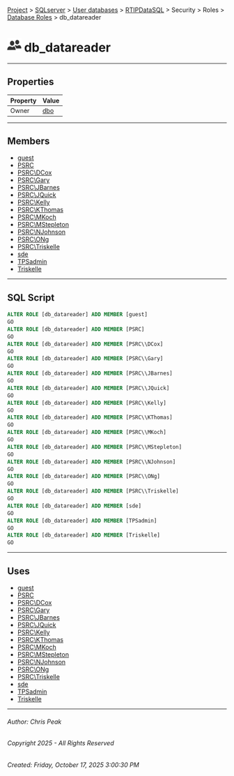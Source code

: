 #### 

[Project](../../../../../../index.md) > [SQLserver](../../../../../index.md) > [User databases](../../../../index.md) > [RTIPDataSQL](../../../index.md) > Security > Roles > [Database Roles](Database_Roles.md) > db_datareader

# ![Database Roles](../../../../../../Images/Role_Database32.png) db_datareader

---

## <a name="#properties"></a>Properties

| Property | Value |
|---|---|
| Owner | [dbo](../../Users/_dbo.md) |


---

## <a name="#members"></a>Members

* [guest](../../Users/_guest.md)
* [PSRC](../../Users/_PSRC.md)
* [PSRC\\DCox](../../Users/_PSRC_DCox.md)
* [PSRC\\Gary](../../Users/_PSRC_Gary.md)
* [PSRC\\JBarnes](../../Users/_PSRC_JBarnes.md)
* [PSRC\\JQuick](../../Users/_PSRC_JQuick.md)
* [PSRC\\Kelly](../../Users/_PSRC_Kelly.md)
* [PSRC\\KThomas](../../Users/_PSRC_KThomas.md)
* [PSRC\\MKoch](../../Users/_PSRC_MKoch.md)
* [PSRC\\MStepleton](../../Users/_PSRC_MStepleton.md)
* [PSRC\\NJohnson](../../Users/_PSRC_NJohnson.md)
* [PSRC\\ONg](../../Users/_PSRC_ONg.md)
* [PSRC\\Triskelle](../../Users/_PSRC_Triskelle.md)
* [sde](../../Users/_sde.md)
* [TPSadmin](../../Users/_TPSadmin.md)
* [Triskelle](../../Users/_Triskelle.md)


---

## <a name="#sqlscript"></a>SQL Script

```sql
ALTER ROLE [db_datareader] ADD MEMBER [guest]
GO
ALTER ROLE [db_datareader] ADD MEMBER [PSRC]
GO
ALTER ROLE [db_datareader] ADD MEMBER [PSRC\\DCox]
GO
ALTER ROLE [db_datareader] ADD MEMBER [PSRC\\Gary]
GO
ALTER ROLE [db_datareader] ADD MEMBER [PSRC\\JBarnes]
GO
ALTER ROLE [db_datareader] ADD MEMBER [PSRC\\JQuick]
GO
ALTER ROLE [db_datareader] ADD MEMBER [PSRC\\Kelly]
GO
ALTER ROLE [db_datareader] ADD MEMBER [PSRC\\KThomas]
GO
ALTER ROLE [db_datareader] ADD MEMBER [PSRC\\MKoch]
GO
ALTER ROLE [db_datareader] ADD MEMBER [PSRC\\MStepleton]
GO
ALTER ROLE [db_datareader] ADD MEMBER [PSRC\\NJohnson]
GO
ALTER ROLE [db_datareader] ADD MEMBER [PSRC\\ONg]
GO
ALTER ROLE [db_datareader] ADD MEMBER [PSRC\\Triskelle]
GO
ALTER ROLE [db_datareader] ADD MEMBER [sde]
GO
ALTER ROLE [db_datareader] ADD MEMBER [TPSadmin]
GO
ALTER ROLE [db_datareader] ADD MEMBER [Triskelle]
GO

```


---

## <a name="#uses"></a>Uses

* [guest](../../Users/_guest.md)
* [PSRC](../../Users/_PSRC.md)
* [PSRC\\DCox](../../Users/_PSRC_DCox.md)
* [PSRC\\Gary](../../Users/_PSRC_Gary.md)
* [PSRC\\JBarnes](../../Users/_PSRC_JBarnes.md)
* [PSRC\\JQuick](../../Users/_PSRC_JQuick.md)
* [PSRC\\Kelly](../../Users/_PSRC_Kelly.md)
* [PSRC\\KThomas](../../Users/_PSRC_KThomas.md)
* [PSRC\\MKoch](../../Users/_PSRC_MKoch.md)
* [PSRC\\MStepleton](../../Users/_PSRC_MStepleton.md)
* [PSRC\\NJohnson](../../Users/_PSRC_NJohnson.md)
* [PSRC\\ONg](../../Users/_PSRC_ONg.md)
* [PSRC\\Triskelle](../../Users/_PSRC_Triskelle.md)
* [sde](../../Users/_sde.md)
* [TPSadmin](../../Users/_TPSadmin.md)
* [Triskelle](../../Users/_Triskelle.md)


---

###### Author:  Chris Peak

###### Copyright 2025 - All Rights Reserved

###### Created: Friday, October 17, 2025 3:00:30 PM

